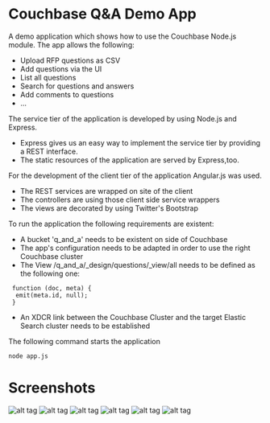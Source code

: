 Couchbase Q&A Demo App
======================

A demo application which shows how to use the Couchbase Node.js module. The app allows the following:

* Upload RFP questions as CSV
* Add questions via the UI
* List all questions
* Search for questions and answers
* Add comments to questions
* ...

The service tier of the application is developed by using Node.js and Express. 

* Express gives us an easy way to implement the service tier by providing a REST interface.
* The static resources of the application are served by Express,too.

For the development of the client tier of the application Angular.js was used.

* The REST services are wrapped on site of the client
* The controllers are using those client side service wrappers
* The views are decorated by using Twitter's Bootstrap

To run the application the following requirements are existent:

* A bucket 'q_and_a' needs to be existent on side of Couchbase
* The app's configuration needs to be adapted in order to use the right Couchbase cluster
* The View /q_and_a/_design/questions/_view/all needs to be defined as the following one:
 
```
 function (doc, meta) {
  emit(meta.id, null);
 }
```

* An XDCR link between the Couchbase Cluster and the target Elastic Search cluster needs to be established

The following command starts the application

```
node app.js
```

Screenshots
===========
![alt tag](https://raw.github.com/dmaier-couchbase/cb-demo-qa/master/screenshots/home.png)
![alt tag](https://raw.github.com/dmaier-couchbase/cb-demo-qa/master/screenshots/add.png)
![alt tag](https://raw.github.com/dmaier-couchbase/cb-demo-qa/master/screenshots/list.png)
![alt tag](https://raw.github.com/dmaier-couchbase/cb-demo-qa/master/screenshots/comments.png)
![alt tag](https://raw.github.com/dmaier-couchbase/cb-demo-qa/master/screenshots/search.png)
![alt tag](https://raw.github.com/dmaier-couchbase/cb-demo-qa/master/screenshots/file-import.png)
